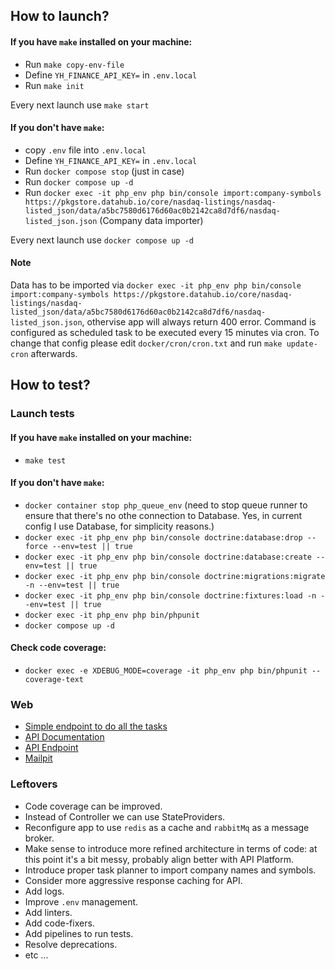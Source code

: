 ## How to launch?

#### If you have `make` installed on your machine:
- Run `make copy-env-file`
- Define `YH_FINANCE_API_KEY=` in `.env.local`
- Run `make init`

Every next launch use `make start`

#### If you don't have `make`:
- copy `.env` file into `.env.local`
- Define `YH_FINANCE_API_KEY=` in `.env.local`
- Run `docker compose stop` (just in case)
- Run `docker compose up -d`
- Run `docker exec -it php_env php bin/console import:company-symbols https://pkgstore.datahub.io/core/nasdaq-listings/nasdaq-listed_json/data/a5bc7580d6176d60ac0b2142ca8d7df6/nasdaq-listed_json.json` (Company data importer)

Every next launch use `docker compose up -d`

#### Note
Data has to be imported via `docker exec -it php_env php bin/console import:company-symbols https://pkgstore.datahub.io/core/nasdaq-listings/nasdaq-listed_json/data/a5bc7580d6176d60ac0b2142ca8d7df6/nasdaq-listed_json.json`, othervise app will always return 400 error.
Command is configured as scheduled task to be executed every 15 minutes via cron.
To change that config please edit `docker/cron/cron.txt` and run `make update-cron` afterwards.

## How to test?

### Launch tests
#### If you have `make` installed on your machine:
- `make test`

#### If you don't have `make`:

- `docker container stop php_queue_env` (need to stop queue runner to ensure that there's no othe connection to Database. Yes, in current config I use Database, for simplicity reasons.)
- `docker exec -it php_env php bin/console doctrine:database:drop --force --env=test || true`
- `docker exec -it php_env php bin/console doctrine:database:create --env=test || true`
- `docker exec -it php_env php bin/console doctrine:migrations:migrate -n --env=test || true`
- `docker exec -it php_env php bin/console doctrine:fixtures:load -n --env=test || true`
- `docker exec -it php_env php bin/phpunit`
- `docker compose up -d`

#### Check code coverage:
- `docker exec -e XDEBUG_MODE=coverage -it php_env php bin/phpunit --coverage-text`

### Web
- [Simple endpoint to do all the tasks](http://localhost/company?symbol=ERIC&startDate=2024-11-01&endDate=2025-01-01&email=r.kapatsila@gmail.com)
- [API Documentation](http://localhost/api)
- [API Endpoint](http://localhost/api/company-quote?symbol=CFNB&startDate=2024-11-01&endDate=2025-01-01&email=r.kapatsila@gmail.com)
- [Mailpit](http://localhost:8025/)

### Leftovers
- Code coverage can be improved.
- Instead of Controller we can use StateProviders.
- Reconfigure app to use `redis` as a cache and `rabbitMq` as a message broker.
- Make sense to introduce more refined architecture in terms of code: at this point it's a bit messy, probably align better with API Platform.
- Introduce proper task planner to import company names and symbols.
- Consider more aggressive response caching for API.
- Add logs.
- Improve `.env` management.
- Add linters.
- Add code-fixers.
- Add pipelines to run tests.
- Resolve deprecations.
- etc ...